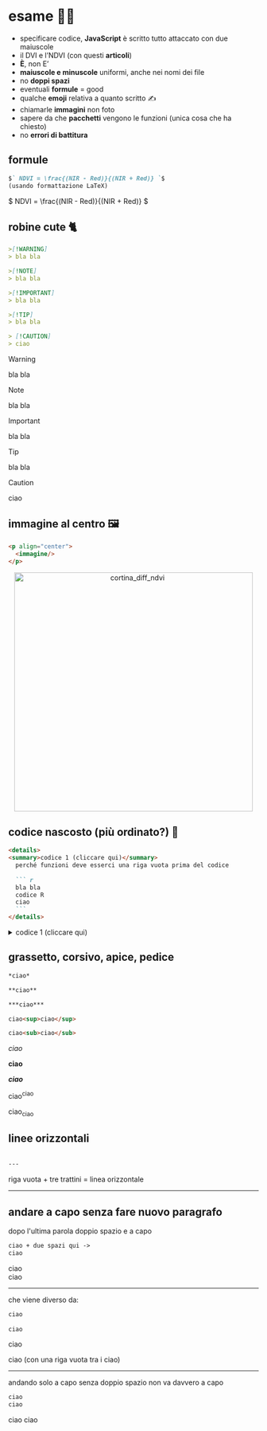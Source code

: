 # esame 👨‍🎓

+ specificare codice, **JavaScript** è scritto tutto attaccato con due maiuscole
+ il DVI e l’NDVI (con questi **articoli**)
+ **È**, non E’ 
+ **maiuscole e minuscole** uniformi, anche nei nomi dei file
+ no **doppi spazi**
+ eventuali **formule** = good
+ qualche **emoji** relativa a quanto scritto ✍️
+ chiamarle **immagini** non foto
+ sapere da che **pacchetti** vengono le funzioni (unica cosa che ha chiesto)
+ no **errori di battitura**

## formule

````md
$` NDVI = \frac{(NIR - Red)}{(NIR + Red)} `$
(usando formattazione LaTeX)
````

$` NDVI = \frac{(NIR - Red)}{(NIR + Red)} `$

## robine cute 🐈
````md
>[!WARNING]
> bla bla

>[!NOTE]
> bla bla

>[!IMPORTANT]
> bla bla

>[!TIP]
> bla bla

> [!CAUTION]
> ciao
````

>[!WARNING]
> bla bla

>[!NOTE]
> bla bla

>[!IMPORTANT]
> bla bla

>[!TIP]
> bla bla

> [!CAUTION]
> ciao

## immagine al centro 🖼️
````md
<p align="center">
  <immagine/>
</p>
````
<p align="center">
  <img width="480" height="480" alt="cortina_diff_ndvi" src="https://github.com/user-attachments/assets/b19ba40f-bb6e-4ace-856d-f54a36bf624d" />
</p>

## codice nascosto (più ordinato?) 🐣

````md
<details>
<summary>codice 1 (cliccare qui)</summary>
  perché funzioni deve esserci una riga vuota prima del codice
  
  ``` r
  bla bla
  codice R
  ciao
  ```
</details>
````
<details>
<summary>codice 1 (cliccare qui)</summary>
  perché funzioni deve esserci una riga vuota prima del codice
  
  ``` r
  bla bla
  codice R
  ciao
  ```
</details>

## grassetto, corsivo, apice, pedice
````md
*ciao*

**ciao**

***ciao***

ciao<sup>ciao</sup>

ciao<sub>ciao</sub>

````
*ciao*

**ciao**

***ciao***

ciao<sup>ciao</sup>

ciao<sub>ciao</sub>

## linee orizzontali
````md
 
---
````
riga vuota + tre trattini = linea orizzontale

---

## andare a capo senza fare nuovo paragrafo
dopo l'ultima parola doppio spazio e a capo

````md
ciao + due spazi qui ->    
ciao
````

ciao  
ciao

---
che viene diverso da:

````md
ciao
 
ciao
````

ciao

ciao (con una riga vuota tra i ciao)

---
andando solo a capo senza doppio spazio non va davvero a capo

````md
ciao
ciao
````

ciao
ciao
